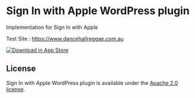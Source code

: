 # Sign In with Apple WordPress plugin

Implementation for Sign In with Apple

Test Site : https://www.dancehallreggae.com.au

[![Download in App Store][3]][2]

[2]: https://itunes.apple.com/au/app/dancehall-reggae-australia/id405833609?mt=8
[3]: https://storecard.app/app-store.pngg

## License

Sign In with Apple WordPress plugin is available under the [Apache 2.0 license](http://www.apache.org/licenses/LICENSE-2.0.html).

